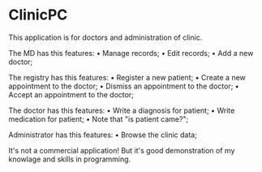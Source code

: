 # ClinicPC

This application is for doctors and administration of clinic. 

The MD has this features:
  • Manage records;
  • Edit records;
  • Add a new doctor;
  
The registry has this features:
  • Register a new patient;
  • Create a new appointment to the doctor;
  • Dismiss an appointment to the doctor;
  • Accept an appointment to the doctor;
 
The doctor has this features:
  • Write a diagnosis for patient;
  • Write medication for patient;
  • Note that "is patient came?";
 
Administrator has this features:
  • Browse the clinic data;

It's not a commercial application!
But it's good demonstration of my knowlage and skills in programming.

